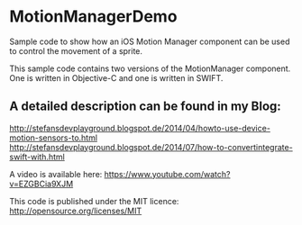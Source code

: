 MotionManagerDemo
=================

Sample code to show how an iOS Motion Manager component can be used to control the movement of a sprite. 

This sample code contains two versions of the MotionManager component. One is written in Objective-C and one is written in SWIFT.

A detailed description can be found in my Blog:
-----------------------------------------------
http://stefansdevplayground.blogspot.de/2014/04/howto-use-device-motion-sensors-to.html
http://stefansdevplayground.blogspot.de/2014/07/how-to-convertintegrate-swift-with.html

A video is available here: https://www.youtube.com/watch?v=EZGBCia9XJM

This code is published under the MIT licence: http://opensource.org/licenses/MIT 
